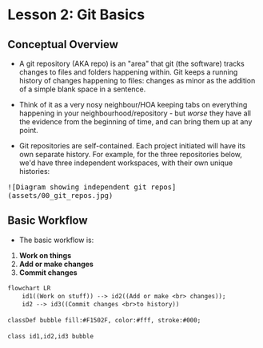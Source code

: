 # Lesson 2: Git Basics

## Conceptual Overview

+ A git repository (AKA repo) is an "area" that git (the software) tracks changes to files and folders happening within. Git keeps a running history of changes happening to files: changes as minor as the addition of a simple blank space in a sentence. 

+ Think of it as a very nosy neighbour/HOA keeping tabs on everything happening in your neighbourhood/repository - but *worse* they have all the evidence from the beginning of time, and can bring them up at any point.

+ Git repositories are self-contained. Each project initiated will have its own separate history. For example, for the three repositories below, we'd have three independent workspaces, with their own unique histories:

<kbd>
![Diagram showing independent git repos](assets/00_git_repos.jpg)
</kbd>

## Basic Workflow

+ The basic workflow is:
1. **Work on things**
2. **Add or make changes**
3. **Commit changes**

```mermaid
flowchart LR
    id1((Work on stuff)) --> id2((Add or make <br> changes));
	id2 --> id3((Commit changes <br>to history))
	
classDef bubble fill:#F1502F, color:#fff, stroke:#000;

class id1,id2,id3 bubble
```

